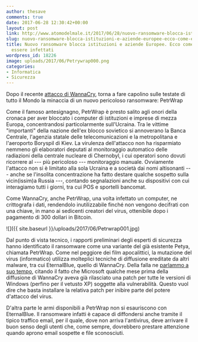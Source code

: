 ```yaml
---
author: thesave
comments: true
date: 2017-06-28 12:30:42+00:00
layout: post
link: http://www.atomodelmale.it/2017/06/28/nuovo-ransomware-blocca-istituzioni-e-aziende-europee-ecco-come-evitare-di-essere-infettati/
slug: nuovo-ransomware-blocca-istituzioni-e-aziende-europee-ecco-come-evitare-di-essere-infettati
title: Nuovo ransomware blocca istituzioni e aziende Europee. Ecco come evitare di
  essere infettati
wordpress_id: 18226
image: uploads/2017/06/Petrywrap000.png
categories:
- Informatica
- Sicurezza
---
```


Dopo il recente [attacco di WannaCry](/2017/05/13/un-ransomware-mette-in-ginocchio-ospedali-e-organizzazioni-di-tutto-il-mondo-ecco-come-evitare-di-essere-infettati/), torna a fare capolino sulle testate di tutto il Mondo la minaccia di un nuovo pericoloso ransomware: PetrWrap

Come il famoso antesignagno, PetrWrap è presto salito agli onori della cronaca per aver bloccato i computer di istituzioni e imprese di mezza Europa, concentrandosi particolarmente sull'Ucraina. Tra le vittime "importanti" della nazione dell'ex blocco sovietico si annoverano la Banca Centrale, l'agenzia statale delle  telecomunicazioni e la metropolitana e l'aeroporto Boryspil di Kiev. La virulenza dell'attacco non ha risparmiato nemmeno gli elaboratori deputati al monitoraggio automatico delle radiazioni della centrale nucleare di Chernobyl, i cui operatori sono dovuti ricorrere al --- più pericoloso --- monitoraggio manuale. Ovviamente l'attacco non si è limitato alla sola Ucraina e a società dai nomi altisonanti --- anche se l'insolita concentrazione ha fatto destare qualche sospetto sulla vicin(issim)a Russia ---, contando segnalazioni anche su dispositivi con cui interagiamo tutti i giorni, tra cui POS e sportelli bancomat.

Come WannaCry, anche PetrWrap, una volta infettato un computer, ne crittografa i dati, rendendolo inutilizzabile finché non vengono decifrati con una chiave, in mano ai sedicenti creatori del virus, ottenibile dopo i pagamento di 300 dollari in Bitcoin.

![]({{ site.baseurl }}/uploads/2017/06/Petrwrap001.jpg)

Dal punto di vista tecnico, i rapporti preliminari degli esperti di sicurezza hanno identificato il ransomware come una variante del già esistente Petya, chiamata PetrWrap. Come nel peggiore dei film apocalittici, la mutazione del virus (informatico) utilizza molteplici tecniche di diffusione ereditate da altri malware, tra cui EternalBlue, quello di WannaCry. Della falla ne [parlammo a suo tempo](/2017/05/13/un-ransomware-mette-in-ginocchio-ospedali-e-organizzazioni-di-tutto-il-mondo-ecco-come-evitare-di-essere-infettati/), citando il fatto che Microsoft qualche mese prima della diffusione di WannaCry aveva già rilasciato una patch per tutte le versioni di Windows (perfino per il vetusto XP) soggette alla vulnerabilità. Questo vuol dire che basta installare la relativa patch per inibire parte del potere d'attacco del virus.

D'altra parte le armi disponibili a PetrWrap non si esauriscono con EternalBlue. Il ransomware infatti è capace di diffondersi anche tramite il tipico traffico email, per il quale, dove non arriva l'antivirus, deve arrivare il buon senso degli utenti che, come sempre, dovrebbero prestare attenzione quando aprono email sospette e file sconosciuti.
